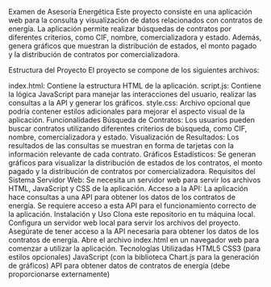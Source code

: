 Examen de Asesoría Energética
Este proyecto consiste en una aplicación web para la consulta y visualización de datos relacionados con contratos de energía. La aplicación permite realizar búsquedas de contratos por diferentes criterios, como CIF, nombre, comercializadora y estado. Además, genera gráficos que muestran la distribución de estados, el monto pagado y la distribución de contratos por comercializadora.

Estructura del Proyecto
El proyecto se compone de los siguientes archivos:

index.html: Contiene la estructura HTML de la aplicación.
script.js: Contiene la lógica JavaScript para manejar las interacciones del usuario, realizar las consultas a la API y generar los gráficos.
style.css: Archivo opcional que podría contener estilos adicionales para mejorar el aspecto visual de la aplicación.
Funcionalidades
Búsqueda de Contratos: Los usuarios pueden buscar contratos utilizando diferentes criterios de búsqueda, como CIF, nombre, comercializadora y estado.
Visualización de Resultados: Los resultados de las consultas se muestran en forma de tarjetas con la información relevante de cada contrato.
Gráficos Estadísticos: Se generan gráficos para visualizar la distribución de estados de los contratos, el monto pagado y la distribución de contratos por comercializadora.
Requisitos del Sistema
Servidor Web: Se necesita un servidor web para servir los archivos HTML, JavaScript y CSS de la aplicación.
Acceso a la API: La aplicación hace consultas a una API para obtener los datos de los contratos de energía. Se requiere acceso a esta API para el funcionamiento correcto de la aplicación.
Instalación y Uso
Clona este repositorio en tu máquina local.
Configura un servidor web local para servir los archivos del proyecto.
Asegúrate de tener acceso a la API necesaria para obtener los datos de los contratos de energía.
Abre el archivo index.html en un navegador web para comenzar a utilizar la aplicación.
Tecnologías Utilizadas
HTML5
CSS3 (para estilos opcionales)
JavaScript (con la biblioteca Chart.js para la generación de gráficos)
API para obtener datos de contratos de energía (debe proporcionarse externamente)


